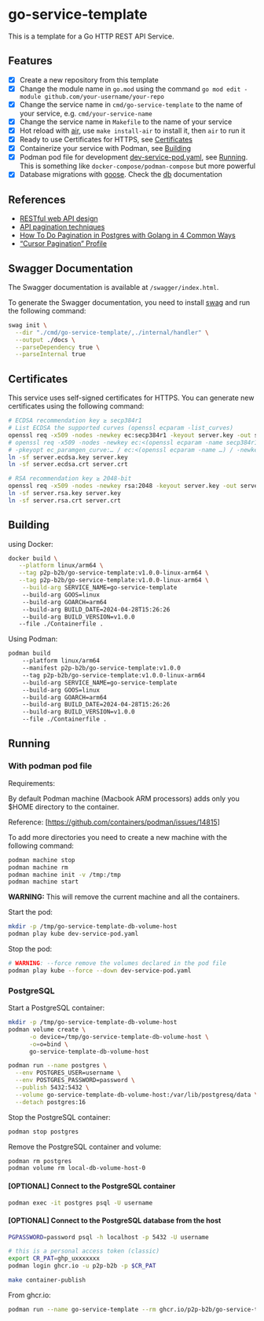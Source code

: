 # go-service-template

This is a template for a Go HTTP REST API Service.

## Features

- [x] Create a new repository from this template
- [x] Change the module name in `go.mod` using the command `go mod edit -module github.com/your-username/your-repo`
- [x] Change the service name in `cmd/go-service-template` to the name of your service, e.g. `cmd/your-service-name`
- [x] Change the service name in `Makefile` to the name of your service
- [x] Hot reload with [air](https://github.com/cosmtrek/air), use `make install-air` to install it, then `air` to run it
- [x] Ready to use Certificates for HTTPS, see [Certificates](#certificates)
- [x] Containerize your service with Podman, see [Building](#building)
- [x] Podman pod file for development [dev-service-pod.yaml](dev-service-pod.yaml), see [Running](#running). This is something like `docker-compose/podman-compose` but more powerful
- [x] Database migrations with [goose](https://github.com/pressly/goose). Check the [db](db/README.md) documentation

## References

- [RESTful web API design](https://learn.microsoft.com/en-us/azure/architecture/best-practices/api-design)
- [API pagination techniques](https://samu.space/api-pagination/#uuid-primary-keys)
- [How To Do Pagination in Postgres with Golang in 4 Common Ways](https://medium.easyread.co/how-to-do-pagination-in-postgres-with-golang-in-4-common-ways-12365b9fb528)
- [“Cursor Pagination” Profile](https://jsonapi.org/profiles/ethanresnick/cursor-pagination/)

## Swagger Documentation

The Swagger documentation is available at `/swagger/index.html`.

To generate the Swagger documentation, you need to install [swag](https://github.com/swaggo/swag) and run the following command:

```bash
swag init \
  --dir "./cmd/go-service-template/,./internal/handler" \
  --output ./docs \
  --parseDependency true \
  --parseInternal true
```

## Certificates

This service uses self-signed certificates for HTTPS. You can generate new certificates using the following command:

```bash
# ECDSA recommendation key ≥ secp384r1
# List ECDSA the supported curves (openssl ecparam -list_curves)
openssl req -x509 -nodes -newkey ec:secp384r1 -keyout server.key -out server.crt -days 3650
# openssl req -x509 -nodes -newkey ec:<(openssl ecparam -name secp384r1) -keyout server.ecdsa.key -out server.ecdsa.crt -days 3650
# -pkeyopt ec_paramgen_curve:… / ec:<(openssl ecparam -name …) / -newkey ec:…
ln -sf server.ecdsa.key server.key
ln -sf server.ecdsa.crt server.crt

# RSA recommendation key ≥ 2048-bit
openssl req -x509 -nodes -newkey rsa:2048 -keyout server.key -out server.crt -days 3650
ln -sf server.rsa.key server.key
ln -sf server.rsa.crt server.crt
```

## Building

using Docker:

```bash
docker build \
   --platform linux/arm64 \
   --tag p2p-b2b/go-service-template:v1.0.0-linux-arm64 \
   --tag p2p-b2b/go-service-template:v1.0.0-linux-arm64 \
    --build-arg SERVICE_NAME=go-service-template
    --build-arg GOOS=linux
    --build-arg GOARCH=arm64
    --build-arg BUILD_DATE=2024-04-28T15:26:26
    --build-arg BUILD_VERSION=v1.0.0
   --file ./Containerfile .
```

Using Podman:

```bash
podman build
    --platform linux/arm64
    --manifest p2p-b2b/go-service-template:v1.0.0
    --tag p2p-b2b/go-service-template:v1.0.0-linux-arm64
    --build-arg SERVICE_NAME=go-service-template
    --build-arg GOOS=linux
    --build-arg GOARCH=arm64
    --build-arg BUILD_DATE=2024-04-28T15:26:26
    --build-arg BUILD_VERSION=v1.0.0
    --file ./Containerfile .
```

## Running

### With podman pod file

Requirements:

By default Podman machine (Macbook ARM processors) adds only you $HOME directory to the container.

Reference: [https://github.com/containers/podman/issues/14815]

To add more directories you need to create a new machine with the following command:

```bash
podman machine stop
podman machine rm
podman machine init -v /tmp:/tmp
podman machine start
```

__WARNING:__ This will remove the current machine and all the containers.

Start the pod:

```bash
mkdir -p /tmp/go-service-template-db-volume-host
podman play kube dev-service-pod.yaml
```

Stop the pod:

```bash
# WARNING: --force remove the volumes declared in the pod file
podman play kube --force --down dev-service-pod.yaml
```

### PostgreSQL

Start a PostgreSQL container:

```bash
mkdir -p /tmp/go-service-template-db-volume-host
podman volume create \
      -o device=/tmp/go-service-template-db-volume-host \
      -o=o=bind \
      go-service-template-db-volume-host

podman run --name postgres \
  --env POSTGRES_USER=username \
  --env POSTGRES_PASSWORD=password \
  --publish 5432:5432 \
  --volume go-service-template-db-volume-host:/var/lib/postgresq/data \
  --detach postgres:16
```

Stop the PostgreSQL container:

```bash
podman stop postgres
```

Remove the PostgreSQL container and volume:

```bash
podman rm postgres
podman volume rm local-db-volume-host-0
```

#### [OPTIONAL] Connect to the PostgreSQL container

```bash
podman exec -it postgres psql -U username
```

#### [OPTIONAL] Connect to the PostgreSQL database from the host

```bash
PGPASSWORD=password psql -h localhost -p 5432 -U username
```

```bash
# this is a personal access token (classic)
export CR_PAT=ghp_uxxxxxxx
podman login ghcr.io -u p2p-b2b -p $CR_PAT

make container-publish
```

From ghcr.io:

```bash
podman run --name go-service-template --rm ghcr.io/p2p-b2b/go-service-template:first-implementation
```
